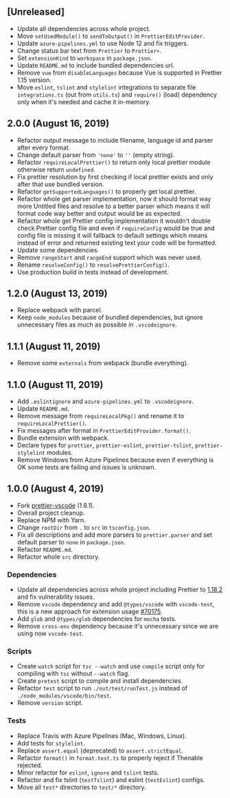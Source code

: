 ## [Unreleased]

- Update all dependencies across whole project.
- Move `setUsedModule()` to `sendToOutput()` in `PrettierEditProvider`.
- Update `azure-pipelines.yml` to use Node 12 and fix triggers.
- Change status bar text from `Prettier` to `Prettier+`.
- Set `extensionKind` to `workspace` in `package.json`.
- Update `README.md` to include bundled dependencies url.
- Remove `vue` from `disableLanguages` because Vue is supported in Prettier 1.15 version.
- Move `eslint`, `tslint` and `stylelint` integrations to separate file `integrations.ts` (out from `utils.ts`) and `require()` (load) dependency only when it's needed and cache it in-memory.

## 2.0.0 (August 16, 2019)

- Refactor output message to include filename, language id and parser after every format.
- Change default parser from `'none'` to `''` (empty string).
- Refactor `requireLocalPrettier()` to return only local prettier module otherwise return `undefined`.
- Fix prettier resolution by first checking if local prettier exists and only after that use bundled version.
- Refactor `getSupportedLanguages()` to properly get local prettier.
- Refactor whole get parser implementation, now it should format way more Untitled files and resolve to a better parser which means it will format code way better and output would be as expected.
- Refactor whole get Prettier config implementation it wouldn't double check Prettier config file and even if `requireConfig` would be true and config file is missing it will fallback to default settings which means instead of error and returned existing text your code will be formatted.
- Update some dependencies.
- Remove `rangeStart` and `rangeEnd` support which was never used.
- Rename `resolveConfig()` to `resolvePrettierConfig()`.
- Use production build in tests instead of development.

## 1.2.0 (August 13, 2019)

- Replace webpack with parcel.
- Keep `node_modules` because of bundled dependencies, but ignore unnecessary files as much as possible in `.vscodeignore`.

## 1.1.1 (August 11, 2019)

- Remove some `externals` from webpack (bundle everything).

## 1.1.0 (August 11, 2019)

- Add `.eslintignore` and `azure-pipelines.yml` to `.vscodeignore`.
- Update `README.md`.
- Remove message from `requireLocalPkg()` and rename it to `requireLocalPrettier()`.
- Fix messages after format in `PrettierEditProvider.format()`.
- Bundle extension with webpack.
- Declare types for `prettier`, `prettier-eslint`, `prettier-tslint`, `prettier-stylelint` modules.
- Remove Windows from Azure Pipelines because even if everything is OK some tests are failing and issues is unknown.

## 1.0.0 (August 4, 2019)

- Fork [prettier-vscode](https://github.com/prettier/prettier-vscode) (1.8.1).
- Overall project cleanup.
- Replace NPM with Yarn.
- Change `rootDir` from `.` to `src` in `tsconfig.json`.
- Fix all descriptions and add more parsers to `prettier.parser` and set default parser to `none` in `package.json`.
- Refactor `README.md`.
- Refactor whole `src` directory.

### Dependencies

- Update all dependencies across whole project including Prettier to [1.18.2](https://prettier.io/blog/2019/06/06/1.18.0.html) and fix vulnerability issues.
- Remove `vscode` dependency and add `@types/vscode` with `vscode-test`, this is a new approach for extension usage [#70175](https://github.com/microsoft/vscode/issues/70175).
- Add `glob` and `@types/glob` dependencies for `mocha` tests.
- Remove `cross-env` dependency because it's unnecessary since we are using now `vscode-test`.

### Scripts

- Create `watch` script for `tsc --watch` and use `compile` script only for compiling with `tsc` without `--watch` flag.
- Create `pretest` script to compile and install dependencies.
- Refactor `test` script to run `./out/test/runTest.js` instead of `./node_modules/vscode/bin/test`.
- Remove `version` script.

### Tests

- Replace Travis with Azure Pipelines (Mac, Windows, Linux).
- Add tests for `stylelint`.
- Replace `assert.equal` (deprecated) to `assert.strictEqual`.
- Refactor `format()` in `format.test.ts` to properly reject if Thenable rejected.
- Minor refactor for `eslint`, `ignore` and `tslint` tests.
- Refactor and fix tslint (`testTslint`) and eslint (`testEslint`) configs.
- Move all `test*` directories to `test/*` directory.
